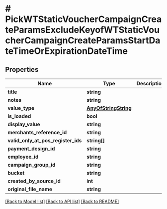 # # PickWTStaticVoucherCampaignCreateParamsExcludeKeyofWTStaticVoucherCampaignCreateParamsStartDateTimeOrExpirationDateTime

## Properties

Name | Type | Description | Notes
------------ | ------------- | ------------- | -------------
**title** | **string** |  |
**notes** | **string** |  |
**value_type** | [**AnyOfStringString**](AnyOfStringString.md) |  |
**is_loaded** | **bool** |  |
**display_value** | **string** |  | [optional]
**merchants_reference_id** | **string** |  | [optional]
**valid_only_at_pos_register_ids** | **string[]** |  | [optional]
**payment_design_id** | **string** |  |
**employee_id** | **string** |  |
**campaign_group_id** | **string** |  | [optional]
**bucket** | **string** |  | [optional]
**created_by_source_id** | **int** |  |
**original_file_name** | **string** |  | [optional]

[[Back to Model list]](../../README.md#models) [[Back to API list]](../../README.md#endpoints) [[Back to README]](../../README.md)

